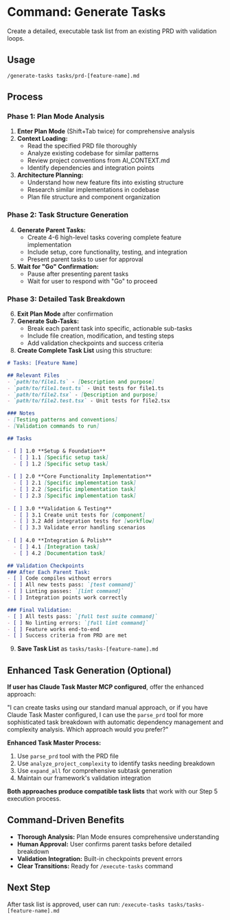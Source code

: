 # Command: Generate Tasks

Create a detailed, executable task list from an existing PRD with validation loops.

## Usage
```
/generate-tasks tasks/prd-[feature-name].md
```

## Process

### Phase 1: Plan Mode Analysis
1. **Enter Plan Mode** (Shift+Tab twice) for comprehensive analysis
2. **Context Loading:**
   - Read the specified PRD file thoroughly
   - Analyze existing codebase for similar patterns
   - Review project conventions from AI_CONTEXT.md
   - Identify dependencies and integration points
3. **Architecture Planning:**
   - Understand how new feature fits into existing structure
   - Research similar implementations in codebase
   - Plan file structure and component organization

### Phase 2: Task Structure Generation
4. **Generate Parent Tasks:**
   - Create 4-6 high-level tasks covering complete feature implementation
   - Include setup, core functionality, testing, and integration
   - Present parent tasks to user for approval
5. **Wait for "Go" Confirmation:**
   - Pause after presenting parent tasks
   - Wait for user to respond with "Go" to proceed

### Phase 3: Detailed Task Breakdown
6. **Exit Plan Mode** after confirmation
7. **Generate Sub-Tasks:**
   - Break each parent task into specific, actionable sub-tasks
   - Include file creation, modification, and testing steps
   - Add validation checkpoints and success criteria
8. **Create Complete Task List** using this structure:

```markdown
# Tasks: [Feature Name]

## Relevant Files
- `path/to/file1.ts` - [Description and purpose]
- `path/to/file1.test.ts` - Unit tests for file1.ts
- `path/to/file2.tsx` - [Description and purpose]
- `path/to/file2.test.tsx` - Unit tests for file2.tsx

### Notes
- [Testing patterns and conventions]
- [Validation commands to run]

## Tasks

- [ ] 1.0 **Setup & Foundation**
  - [ ] 1.1 [Specific setup task]
  - [ ] 1.2 [Specific setup task]
  
- [ ] 2.0 **Core Functionality Implementation**
  - [ ] 2.1 [Specific implementation task]
  - [ ] 2.2 [Specific implementation task]
  - [ ] 2.3 [Specific implementation task]
  
- [ ] 3.0 **Validation & Testing**
  - [ ] 3.1 Create unit tests for [component]
  - [ ] 3.2 Add integration tests for [workflow]
  - [ ] 3.3 Validate error handling scenarios
  
- [ ] 4.0 **Integration & Polish**
  - [ ] 4.1 [Integration task]
  - [ ] 4.2 [Documentation task]

## Validation Checkpoints
### After Each Parent Task:
- [ ] Code compiles without errors
- [ ] All new tests pass: `[test command]`
- [ ] Linting passes: `[lint command]`
- [ ] Integration points work correctly

### Final Validation:
- [ ] All tests pass: `[full test suite command]`
- [ ] No linting errors: `[full lint command]`
- [ ] Feature works end-to-end
- [ ] Success criteria from PRD are met
```

9. **Save Task List** as `tasks/tasks-[feature-name].md`

## Enhanced Task Generation (Optional)

**If user has Claude Task Master MCP configured**, offer the enhanced approach:

"I can create tasks using our standard manual approach, or if you have Claude Task Master configured, I can use the `parse_prd` tool for more sophisticated task breakdown with automatic dependency management and complexity analysis. Which approach would you prefer?"

**Enhanced Task Master Process:**
1. Use `parse_prd` tool with the PRD file
2. Use `analyze_project_complexity` to identify tasks needing breakdown
3. Use `expand_all` for comprehensive subtask generation
4. Maintain our framework's validation integration

**Both approaches produce compatible task lists** that work with our Step 5 execution process.

## Command-Driven Benefits
- **Thorough Analysis:** Plan Mode ensures comprehensive understanding
- **Human Approval:** User confirms parent tasks before detailed breakdown
- **Validation Integration:** Built-in checkpoints prevent errors
- **Clear Transitions:** Ready for `/execute-tasks` command

## Next Step
After task list is approved, user can run: `/execute-tasks tasks/tasks-[feature-name].md`
